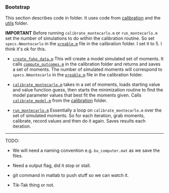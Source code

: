 ### Bootstrap

This section describes code in folder. It uses code from [calibration](https://github.com/mwaugh0328/final_migration/tree/main/calibration) and the [utils](https://github.com/mwaugh0328/final_migration/tree/main/utils) folder.

**IMPORTANT** Before running ``calibrate_montecarlo.m`` or ``run_montecarlo.m`` set the number of simulations to do within the calibration routine. So set ``specs.Nmontecarlo`` in the [``preable.m``](https://github.com/mwaugh0328/final_migration/blob/6875e6c7be55c4aa9dc1d770c34affb31a8182dd/calibration/preamble.m#L68) file in the calibration folder. I set it to 5. I think it's ok for this.


- [``create_fake_data.m``](https://github.com/mwaugh0328/final_migration/blob/main/bootstrap/create_fake_data.m) This will create a model simulated set of moments. It calls [``compute_outcomes.m``](https://github.com/mwaugh0328/final_migration/blob/main/calibration/compute_outcomes.m) in the calibration folder and returns and saves a set of moments. The number of simulated moments will correspond to ``specs.Nmontecarlo`` in the [``preable.m``](https://github.com/mwaugh0328/final_migration/blob/6875e6c7be55c4aa9dc1d770c34affb31a8182dd/calibration/preamble.m#L68) file in the calibration folder.

- [``calibrate_montecarlo.m``](https://github.com/mwaugh0328/final_migration/blob/main/bootstrap/calibrate_montecarlo.m) takes in a set of moments, loads starting value and value function guess, then starts the minimization routine to find the model parameter values that best fit the moments given. Calls [``calibrate_model.m``](https://github.com/mwaugh0328/final_migration/blob/main/calibration/calibrate_model.m) from the [calibration](https://github.com/mwaugh0328/final_migration/tree/main/calibration)  folder.


- [``run_montecarlo.m``](https://github.com/mwaugh0328/final_migration/blob/main/bootstrap/run_montecarlo.m) Essentially a loop on ``calibrate_montecarlo.m`` over the set of simulated moments. So for each iteration, grab moments, calibrate, record values and then do it again. Saves results each iteration.

---

TODO:

- We will need a naming convention e.g. ``bu_computer.mat`` as we save the files.

- Need a output flag, did it stop or stall.

- git command in matlab to push stuff so we can watch it.

- Tik-Tak thing or not.
